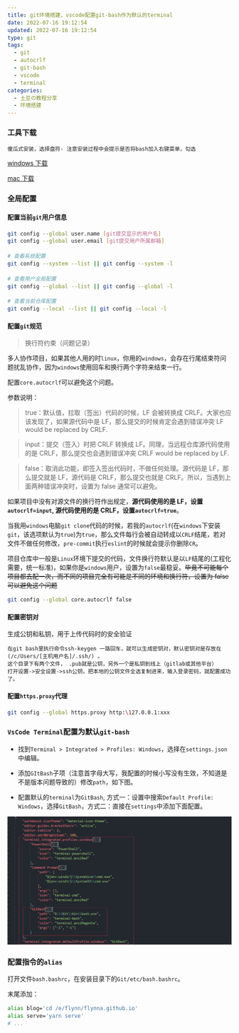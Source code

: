 ```yaml
---
title: git环境搭建，vscode配置git-bash作为默认的terminal
date: 2022-07-16 19:12:54
updated: 2022-07-16 19:12:54
type: git
tags:
  - git
  - autocrlf
  - git-bash
  - vscode
  - terminal
categories:
  - 土豆の教程分享
  - 环境搭建
---
```


### 工具下载

`傻瓜式安装，选择盘符- 注意安装过程中会提示是否将bash加入右键菜单，勾选`

<!-- more -->

[windows 下载](https://git-scm.com/download/win)

[mac 下载](https://git-scm.com/download/mac)

### 全局配置

#### 配置当前`git`用户信息

```bash
git config --global user.name [git提交显示的用户名]
git config --global user.email [git提交用户所属邮箱]

# 查看系统配置
git config --system --list || git config --system -l

# 查看用户全局配置
git config --global --list || git config --global -l

# 查看当前仓库配置
git config --local --list || git config --local -l
```

#### 配置`git`规范

<div class="primary">

> 换行符约束（问题记录）

</div>

多人协作项目，如果其他人用的时`linux`，你用的`windows`，会存在行尾结束符问题扰乱协作，因为`windows`使用回车和换行两个字符来结束一行。

配置`core.autocrlf`可以避免这个问题。

参数说明：

> true：默认值，拉取（签出）代码的时候，LF 会被转换成 CRLF。大家也应该发现了，如果源代码中是 LF，那么提交的时候肯定会遇到错误冲突 LF would be replaced by CRLF.

> input：提交（签入）时把 CRLF 转换成 LF。同理，当远程仓库源代码使用的是 CRLF，那么提交也会遇到错误冲突 CRLF would be replaced by LF.

> false：取消此功能，即签入签出代码时，不做任何处理。源代码是 LF，那么提交就是 LF，源代码是 CRLF，那么提交也就是 CRLF。所以，当遇到上面两种错误冲突时，设置为 false 通常可以避免。

如果项目中没有对源文件的换行符作出规定，**源代码使用的是 LF，设置`autocrlf=input`, 源代码使用的是 CRLF，设置`autocrlf=true`**。

当我用`windows`电脑`git clone`代码的时候，若我的`autocrlf`(在`windows`下安装`git`，该选项默认为`true`)为`true`，那么文件每行会被自动转成以`CRLF`结尾，若对文件不做任何修改，`pre-commit`执行`eslint`的时候就会提示你删除`CR`。

项目仓库中一般是`Linux`环境下提交的代码，文件换行符默认是以`LF`结尾的(工程化需要，统一标准)，如果你是`windows`用户，设置为`false`最稳妥。~~毕竟不可能每个项目都去配一次，而不同的项目完全有可能是不同的环境和换行符，设置为 false 可以避免这个问题~~

```bash
git config --global core.autocrlf false
```

#### 配置密钥对

生成公钥和私钥，用于上传代码时的安全验证

```
在git bash里执行命令ssh-keygen 一路回车，就可以生成密钥对，默认密钥对是存放在(/c/Users/[主机用户名]/.ssh/) 。
这个目录下有两个文件， .pub就是公钥，另外一个是私钥到线上（gitlab或其他平台）
打开设置->安全设置->ssh公钥，把本地的公钥文件全选复制进来，输入登录密码，就配置成功了。
```

#### 配置`https.proxy`代理

```bash
git config --global https.proxy http:\127.0.0.1:xxx
```

### `VsCode Terminal`配置为默认`git-bash`

- 找到`Terminal > Integrated > Profiles: Windows`，选择在`settings.json`中编辑。

- 添加`GItBash`子项（注意首字母大写，我配置的时候小写没有生效，不知道是不是版本问题导致的）修改`path`，如下图。

- 配置默认的`terminal`为`GitBash`, 方式一：设置中搜索`Default Profile: Windows`，选择`GitBash`，方式二：直接在`settings`中添加下面配置。

[!['vscode-terminal'](/images/share/git-install-and-terminal-config/p1.png)](/images/share/git-install-and-terminal-config/p1.png)

### 配置指令的`alias`

打开文件`bash.bashrc`，在安装目录下的`Git/etc/bash.bashrc`。

末尾添加：

```bash
alias blog='cd /e/flynn/flynna.github.io'
alias serve='yarn serve'
# ...
```
